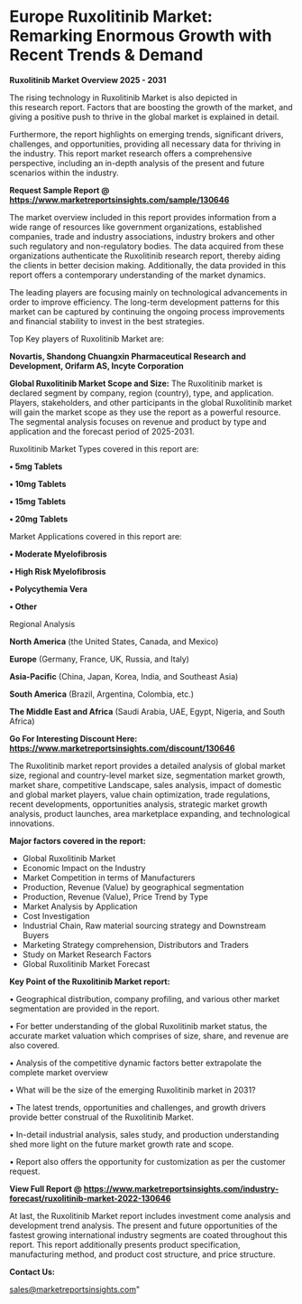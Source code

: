 # Europe Ruxolitinib Market: Remarking Enormous Growth with Recent Trends & Demand

<Strong> Ruxolitinib Market Overview 2025 - 2031</strong>

The rising technology in Ruxolitinib Market is also depicted in this research report. Factors that are boosting the growth of the market, and giving a positive push to thrive in the global market is explained in detail.

Furthermore, the report highlights on emerging trends, significant drivers, challenges, and opportunities, providing all necessary data for thriving in the industry. This report market research offers a comprehensive perspective, including an in-depth analysis of the present and future scenarios within the industry.

<strong>Request Sample Report @ <a href=https://www.marketreportsinsights.com/sample/130646>https://www.marketreportsinsights.com/sample/130646</a></strong>

The market overview included in this report provides information from a wide range of resources like government organizations, established companies, trade and industry associations, industry brokers and other such regulatory and non-regulatory bodies. The data acquired from these organizations authenticate the Ruxolitinib research report, thereby aiding the clients in better decision making. Additionally, the data provided in this report offers a contemporary understanding of the market dynamics.

The leading players are focusing mainly on technological advancements in order to improve efficiency. The long-term development patterns for this market can be captured by continuing the ongoing process improvements and financial stability to invest in the best strategies.

Top Key players of Ruxolitinib Market are:

<strong>Novartis, Shandong Chuangxin Pharmaceutical Research and Development, Orifarm AS, Incyte Corporation</strong>

<strong><b>Global Ruxolitinib Market Scope and Size:</b></strong>
The Ruxolitinib market is declared segment by company, region (country), type, and application. Players, stakeholders, and other participants in the global Ruxolitinib market will gain the market scope as they use the report as a powerful resource. The segmental analysis focuses on revenue and product by type and application and the forecast period of 2025-2031.

Ruxolitinib Market Types covered in this report are:

<strong>• 5mg Tablets

• 10mg Tablets

• 15mg Tablets

• 20mg Tablets</strong>

Market Applications covered in this report are:

<strong>• Moderate Myelofibrosis

• High Risk Myelofibrosis

• Polycythemia Vera

• Other</strong> 

Regional Analysis

<strong>North America</strong> (the United States, Canada, and Mexico)

<strong>Europe</strong> (Germany, France, UK, Russia, and Italy)

<strong>Asia-Pacific</strong> (China, Japan, Korea, India, and Southeast Asia)

<strong>South America</strong> (Brazil, Argentina, Colombia, etc.)

<strong>The Middle East and Africa</strong> (Saudi Arabia, UAE, Egypt, Nigeria, and South Africa)

<strong>Go For Interesting Discount Here: <a href=https://www.marketreportsinsights.com/discount/130646>https://www.marketreportsinsights.com/discount/130646</a></strong>

The Ruxolitinib market report provides a detailed analysis of global market size, regional and country-level market size, segmentation market growth, market share, competitive Landscape, sales analysis, impact of domestic and global market players, value chain optimization, trade regulations, recent developments, opportunities analysis, strategic market growth analysis, product launches, area marketplace expanding, and technological innovations.

<strong><b>Major factors covered in the report:</b></strong>
<ul>
  <li>Global Ruxolitinib Market </li>
  <li>Economic Impact on the Industry</li>
  <li>Market Competition in terms of Manufacturers</li>
  <li>Production, Revenue (Value) by geographical segmentation</li>
  <li>Production, Revenue (Value), Price Trend by Type</li>
  <li>Market Analysis by Application</li>
  <li>Cost Investigation</li>
  <li>Industrial Chain, Raw material sourcing strategy and Downstream Buyers</li>
  <li>Marketing Strategy comprehension, Distributors and Traders</li>
  <li>Study on Market Research Factors</li>
  <li>Global Ruxolitinib Market Forecast</li>
</ul>

<strong><b>Key Point of the Ruxolitinib Market report:</b></strong>

• Geographical distribution, company profiling, and various other market segmentation are provided in the report.

• For better understanding of the global Ruxolitinib market status, the accurate market valuation which comprises of size, share, and revenue are also covered.

• Analysis of the competitive dynamic factors better extrapolate the complete market overview

• What will be the size of the emerging Ruxolitinib market in 2031?

• The latest trends, opportunities and challenges, and growth drivers provide better construal of the Ruxolitinib Market.

• In-detail industrial analysis, sales study, and production understanding shed more light on the future market growth rate and scope.

• Report also offers the opportunity for customization as per the customer request.

<strong><b>View Full Report @ <a href=https://www.marketreportsinsights.com/industry-forecast/ruxolitinib-market-2022-130646>https://www.marketreportsinsights.com/industry-forecast/ruxolitinib-market-2022-130646</a></b></strong>


At last, the Ruxolitinib Market report includes investment come analysis and development trend analysis. The present and future opportunities of the fastest growing international industry segments are coated throughout this report. This report additionally presents product specification, manufacturing method, and product cost structure, and price structure.

<strong>Contact Us:</strong>

sales@marketreportsinsights.com"
